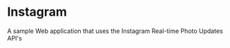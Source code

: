 Instagram
=========

A sample Web application that uses the Instagram Real-time Photo Updates API's
